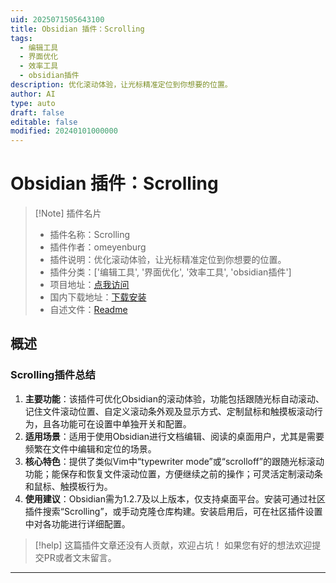 ```yaml
---
uid: 2025071505643100
title: Obsidian 插件：Scrolling
tags:
  - 编辑工具
  - 界面优化
  - 效率工具
  - obsidian插件
description: 优化滚动体验，让光标精准定位到你想要的位置。
author: AI
type: auto
draft: false
editable: false
modified: 20240101000000
---
```


# Obsidian 插件：Scrolling

> [!Note] 插件名片
> - 插件名称：Scrolling
> - 插件作者：omeyenburg
> - 插件说明：优化滚动体验，让光标精准定位到你想要的位置。
> - 插件分类：['编辑工具', '界面优化', '效率工具', 'obsidian插件']
> - 项目地址：[点我访问](https://github.com/omeyenburg/obsidian-scrolling)
> - 国内下载地址：[下载安装](https://pkmer.cn/products/plugin/pluginMarket/?scrolling)
> - 自述文件：[Readme](https://ghproxy.net/https://raw.githubusercontent.com/omeyenburg/obsidian-scrolling/master/README.md)



## 概述

### Scrolling插件总结
1. **主要功能**：该插件可优化Obsidian的滚动体验，功能包括跟随光标自动滚动、记住文件滚动位置、自定义滚动条外观及显示方式、定制鼠标和触摸板滚动行为，且各功能可在设置中单独开关和配置。
2. **适用场景**：适用于使用Obsidian进行文档编辑、阅读的桌面用户，尤其是需要频繁在文件中编辑和定位的场景。
3. **核心特色**：提供了类似Vim中“typewriter mode”或“scrolloff”的跟随光标滚动功能；能保存和恢复文件滚动位置，方便继续之前的操作；可灵活定制滚动条和鼠标、触摸板行为。
4. **使用建议**：Obsidian需为1.2.7及以上版本，仅支持桌面平台。安装可通过社区插件搜索“Scrolling”，或手动克隆仓库构建。安装启用后，可在社区插件设置中对各功能进行详细配置。


> [!help] 
> 这篇插件文章还没有人贡献，欢迎占坑！
> 如果您有好的想法欢迎提交PR或者文末留言。
> 

---



